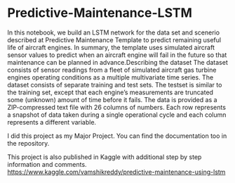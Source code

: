 # Predictive-Maintenance-LSTM
In this notebook, we build an LSTM network for the data set and scenerio described at Predictive Maintenance Template to predict remaining useful life of aircraft engines. In summary, the template uses simulated aircraft sensor values to predict when an aircraft engine will fail in the future so that maintenance can be planned in advance.Describing the dataset
The dataset consists of sensor readings from a fleet of simulated aircraft gas turbine engines operating conditions as a multiple multivariate time series. The dataset consists of separate training and test sets. The testset is similar to the training set, except that each engine’s measurements are truncated some (unknown) amount of time before it fails. The data is provided as a ZIP-compressed text file with 26 columns of numbers. Each row represents a snapshot of data taken during a single operational cycle and each column represents a different variable.

I did this project as my Major Project. You can find the documentation too in the repository.

This project is also published in Kaggle with additional step by step information and comments.
https://www.kaggle.com/vamshikreddy/predictive-maintenance-using-lstm
